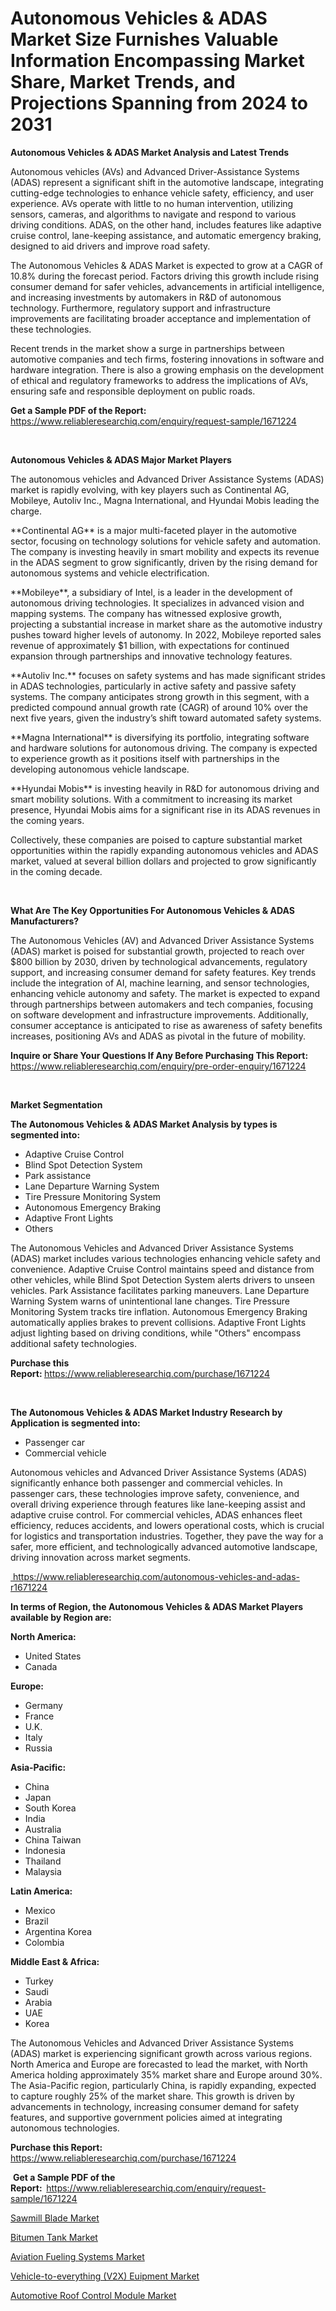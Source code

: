 <p><h1>Autonomous Vehicles & ADAS Market Size Furnishes Valuable Information Encompassing Market Share, Market Trends, and Projections Spanning from 2024 to 2031</h1></p><p><strong>Autonomous Vehicles & ADAS Market Analysis and Latest Trends</strong></p>
<p><p>Autonomous vehicles (AVs) and Advanced Driver-Assistance Systems (ADAS) represent a significant shift in the automotive landscape, integrating cutting-edge technologies to enhance vehicle safety, efficiency, and user experience. AVs operate with little to no human intervention, utilizing sensors, cameras, and algorithms to navigate and respond to various driving conditions. ADAS, on the other hand, includes features like adaptive cruise control, lane-keeping assistance, and automatic emergency braking, designed to aid drivers and improve road safety.</p><p>The Autonomous Vehicles & ADAS Market is expected to grow at a CAGR of 10.8% during the forecast period. Factors driving this growth include rising consumer demand for safer vehicles, advancements in artificial intelligence, and increasing investments by automakers in R&D of autonomous technology. Furthermore, regulatory support and infrastructure improvements are facilitating broader acceptance and implementation of these technologies. </p><p>Recent trends in the market show a surge in partnerships between automotive companies and tech firms, fostering innovations in software and hardware integration. There is also a growing emphasis on the development of ethical and regulatory frameworks to address the implications of AVs, ensuring safe and responsible deployment on public roads.</p></p>
<p><strong>Get a Sample PDF of the Report:&nbsp;</strong> <a href="https://www.reliableresearchiq.com/enquiry/request-sample/1671224?utm_campaign=1123&utm_medium=2&utm_source=Github&utm_content=ia&utm_term=20122024&utm_id=autonomous-vehicles-adas">https://www.reliableresearchiq.com/enquiry/request-sample/1671224</a></p>
<p>&nbsp;</p>
<p><strong>Autonomous Vehicles & ADAS Major Market Players</strong></p>
<p><p>The autonomous vehicles and Advanced Driver Assistance Systems (ADAS) market is rapidly evolving, with key players such as Continental AG, Mobileye, Autoliv Inc., Magna International, and Hyundai Mobis leading the charge.</p><p>**Continental AG** is a major multi-faceted player in the automotive sector, focusing on technology solutions for vehicle safety and automation. The company is investing heavily in smart mobility and expects its revenue in the ADAS segment to grow significantly, driven by the rising demand for autonomous systems and vehicle electrification.</p><p>**Mobileye**, a subsidiary of Intel, is a leader in the development of autonomous driving technologies. It specializes in advanced vision and mapping systems. The company has witnessed explosive growth, projecting a substantial increase in market share as the automotive industry pushes toward higher levels of autonomy. In 2022, Mobileye reported sales revenue of approximately $1 billion, with expectations for continued expansion through partnerships and innovative technology features.</p><p>**Autoliv Inc.** focuses on safety systems and has made significant strides in ADAS technologies, particularly in active safety and passive safety systems. The company anticipates strong growth in this segment, with a predicted compound annual growth rate (CAGR) of around 10% over the next five years, given the industry’s shift toward automated safety systems.</p><p>**Magna International** is diversifying its portfolio, integrating software and hardware solutions for autonomous driving. The company is expected to experience growth as it positions itself with partnerships in the developing autonomous vehicle landscape.</p><p>**Hyundai Mobis** is investing heavily in R&D for autonomous driving and smart mobility solutions. With a commitment to increasing its market presence, Hyundai Mobis aims for a significant rise in its ADAS revenues in the coming years.</p><p>Collectively, these companies are poised to capture substantial market opportunities within the rapidly expanding autonomous vehicles and ADAS market, valued at several billion dollars and projected to grow significantly in the coming decade.</p></p>
<p>&nbsp;</p>
<p><strong>What Are The Key Opportunities For Autonomous Vehicles & ADAS Manufacturers?</strong></p>
<p><p>The Autonomous Vehicles (AV) and Advanced Driver Assistance Systems (ADAS) market is poised for substantial growth, projected to reach over $800 billion by 2030, driven by technological advancements, regulatory support, and increasing consumer demand for safety features. Key trends include the integration of AI, machine learning, and sensor technologies, enhancing vehicle autonomy and safety. The market is expected to expand through partnerships between automakers and tech companies, focusing on software development and infrastructure improvements. Additionally, consumer acceptance is anticipated to rise as awareness of safety benefits increases, positioning AVs and ADAS as pivotal in the future of mobility.</p></p>
<p><strong>Inquire or Share Your Questions If Any Before Purchasing This Report:</strong> <a href="https://www.reliableresearchiq.com/enquiry/pre-order-enquiry/1671224?utm_campaign=1123&utm_medium=2&utm_source=Github&utm_content=ia&utm_term=20122024&utm_id=autonomous-vehicles-adas">https://www.reliableresearchiq.com/enquiry/pre-order-enquiry/1671224</a></p>
<p>&nbsp;</p>
<p><strong>Market Segmentation</strong></p>
<p><strong>The Autonomous Vehicles & ADAS Market Analysis by types is segmented into:</strong></p>
<p><ul><li>Adaptive Cruise Control</li><li>Blind Spot Detection System</li><li>Park assistance</li><li>Lane Departure Warning System</li><li>Tire Pressure Monitoring System</li><li>Autonomous Emergency Braking</li><li>Adaptive Front Lights</li><li>Others</li></ul></p>
<p><p>The Autonomous Vehicles and Advanced Driver Assistance Systems (ADAS) market includes various technologies enhancing vehicle safety and convenience. Adaptive Cruise Control maintains speed and distance from other vehicles, while Blind Spot Detection System alerts drivers to unseen vehicles. Park Assistance facilitates parking maneuvers. Lane Departure Warning System warns of unintentional lane changes. Tire Pressure Monitoring System tracks tire inflation. Autonomous Emergency Braking automatically applies brakes to prevent collisions. Adaptive Front Lights adjust lighting based on driving conditions, while "Others" encompass additional safety technologies.</p></p>
<p><strong>Purchase this Report:&nbsp;</strong><a href="https://www.reliableresearchiq.com/purchase/1671224?utm_campaign=1123&utm_medium=2&utm_source=Github&utm_content=ia&utm_term=20122024&utm_id=autonomous-vehicles-adas">https://www.reliableresearchiq.com/purchase/1671224</a></p>
<p>&nbsp;</p>
<p><strong>The Autonomous Vehicles & ADAS Market Industry Research by Application is segmented into:</strong></p>
<p><ul><li>Passenger car</li><li>Commercial vehicle</li></ul></p>
<p><p>Autonomous vehicles and Advanced Driver Assistance Systems (ADAS) significantly enhance both passenger and commercial vehicles. In passenger cars, these technologies improve safety, convenience, and overall driving experience through features like lane-keeping assist and adaptive cruise control. For commercial vehicles, ADAS enhances fleet efficiency, reduces accidents, and lowers operational costs, which is crucial for logistics and transportation industries. Together, they pave the way for a safer, more efficient, and technologically advanced automotive landscape, driving innovation across market segments.</p></p>
<p><a href="https://www.reliableresearchiq.com/autonomous-vehicles-and-adas-r1671224?utm_campaign=1123&utm_medium=2&utm_source=Github&utm_content=ia&utm_term=20122024&utm_id=autonomous-vehicles-adas">&nbsp;https://www.reliableresearchiq.com/autonomous-vehicles-and-adas-r1671224</a></p>
<p><strong>In terms of Region, the Autonomous Vehicles & ADAS Market Players available by Region are:</strong></p>
<p>
    <p> <strong> North America: </strong>
        <ul>
            <li>United States</li>
            <li>Canada</li>
        </ul>
        </p> 
    <p> <strong> Europe: </strong>
        <ul>
            <li>Germany</li>
            <li>France</li>
            <li>U.K.</li>
            <li>Italy</li>
            <li>Russia</li>
        </ul>
        </p> 
    <p> <strong> Asia-Pacific: </strong>
        <ul>
            <li>China</li>
            <li>Japan</li>
            <li>South Korea</li>
            <li>India</li>
            <li>Australia</li>
            <li>China Taiwan</li>
            <li>Indonesia</li>
            <li>Thailand</li>
            <li>Malaysia</li>
        </ul>
        </p> 
    <p> <strong> Latin America: </strong>
        <ul>
            <li>Mexico</li>
            <li>Brazil</li>
            <li>Argentina Korea</li>
            <li>Colombia</li>
        </ul>
        </p> 
    <p> <strong> Middle East & Africa: </strong>
        <ul>
            <li>Turkey</li>
            <li>Saudi</li>
            <li>Arabia</li>
            <li>UAE</li>
            <li>Korea</li>
        </ul>
    </p>
    </p>
<p><p>The Autonomous Vehicles and Advanced Driver Assistance Systems (ADAS) market is experiencing significant growth across various regions. North America and Europe are forecasted to lead the market, with North America holding approximately 35% market share and Europe around 30%. The Asia-Pacific region, particularly China, is rapidly expanding, expected to capture roughly 25% of the market share. This growth is driven by advancements in technology, increasing consumer demand for safety features, and supportive government policies aimed at integrating autonomous technologies.</p></p>
<p><strong>Purchase this Report: </strong><a href="https://www.reliableresearchiq.com/purchase/1671224?utm_campaign=1123&utm_medium=2&utm_source=Github&utm_content=ia&utm_term=20122024&utm_id=autonomous-vehicles-adas">https://www.reliableresearchiq.com/purchase/1671224</a></p>
<p>&nbsp;<strong>Get a Sample PDF of the Report:&nbsp;&nbsp;</strong><a href="https://www.reliableresearchiq.com/enquiry/request-sample/1671224?utm_campaign=1123&utm_medium=2&utm_source=Github&utm_content=ia&utm_term=20122024&utm_id=autonomous-vehicles-adas">https://www.reliableresearchiq.com/enquiry/request-sample/1671224</a></p>
<p><strong></strong></p>
<p><p><a href="https://www.linkedin.com/pulse/in-depth-investigation-sawmill-blade-market-projected-cagr-104-zo5de?utm_campaign=1123&utm_medium=2&utm_source=Github&utm_content=ia&utm_term=20122024&utm_id=autonomous-vehicles-adas">Sawmill Blade Market</a></p><p><a href="https://www.linkedin.com/pulse/revenue-insights-bitumen-tank-market-projected-67-cagr-from-2024-9gqpe?utm_campaign=1123&utm_medium=2&utm_source=Github&utm_content=ia&utm_term=20122024&utm_id=autonomous-vehicles-adas">Bitumen Tank Market</a></p><p><a href="https://www.linkedin.com/pulse/recent-analysis-aviation-fueling-systems-market-trends-hidie?utm_campaign=1123&utm_medium=2&utm_source=Github&utm_content=ia&utm_term=20122024&utm_id=autonomous-vehicles-adas">Aviation Fueling Systems Market</a></p><p><a href="https://github.com/desiraestarns68/Market-Research-Report-List-1/blob/main/vehicle-to-everything-v2x-euipment-market.md?utm_campaign=1123&utm_medium=2&utm_source=Github&utm_content=ia&utm_term=20122024&utm_id=autonomous-vehicles-adas">Vehicle-to-everything (V2X) Euipment Market</a></p><p><a href="https://github.com/storrsfabiana19879/Market-Research-Report-List-1/blob/main/automotive-roof-control-module-market.md?utm_campaign=1123&utm_medium=2&utm_source=Github&utm_content=ia&utm_term=20122024&utm_id=autonomous-vehicles-adas">Automotive Roof Control Module Market</a></p></p>